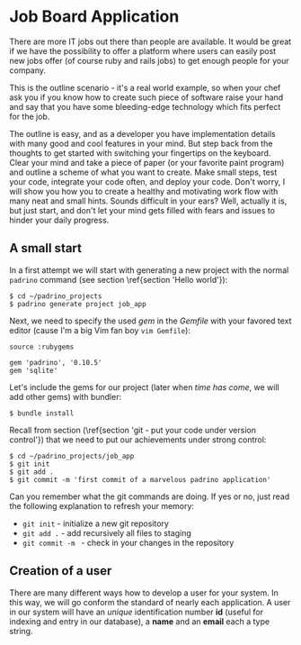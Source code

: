 # Job Board Application #

There are more IT jobs out there than people are available. It would be great if we have the
possibility to offer a platform where users can easily post new jobs offer (of course ruby and rails
jobs) to get enough people for your company.

This is the outline scenario - it's a real world example, so when your chef ask you if you know how
to create such piece of software raise your hand and say that you have some bleeding-edge technology
which fits perfect for the job.

The outline is easy, and as a developer you have implementation details with many good and cool
features in your mind. But step back from the thoughts to get started with switching your fingertips
on the keyboard. Clear your mind and take a piece of paper (or your favorite paint program) and
outline a scheme of what you want to create. Make small steps, test your code, integrate your code
often, and deploy your code. Don't worry, I will show you how you to create a healthy and motivating
work flow with many neat and small hints.  Sounds difficult in your ears? Well, actually it is, but
just start, and don't let your mind gets filled with fears and issues to hinder your daily progress.


## A small start ##

In a first attempt we will start with generating a new project with the normal `padrino` command
(see section \ref{section 'Hello world'}):

    $ cd ~/padrino_projects
    $ padrino generate project job_app

Next, we need to specify the used *gem* in the *Gemfile* with your favored text editor (cause I'm a
big Vim fan boy `vim Gemfile`):

    source :rubygems

    gem 'padrino', '0.10.5'
    gem 'sqlite'

Let's include the gems for our project (later when *time has come*, we will add other gems) with
bundler:

    $ bundle install

Recall from section (\ref{section 'git - put your code under version control'}) that we need to put
our achievements under strong control:

    $ cd ~/padrino_projects/job_app
    $ git init
    $ git add .
    $ git commit -m 'first commit of a marvelous padrino application'

Can you remember what the git commands are doing. If yes or no, just read the following explanation
to refresh your memory:

- `git init` - initialize a new git repository
- `git add .` - add recursively all files to staging
- `git commit -m ` - check in your changes in the repository


## Creation of a user ##

There are many different ways how to develop a user for your system. In this way, we will go conform
the standard of nearly each application. A user in our system will have an *unique* identification
number **id** (useful for indexing and entry in our database), a **name** and an **email** each a
type string.


